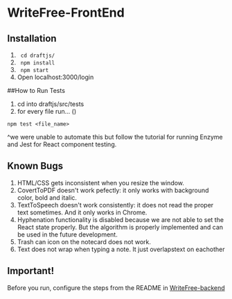 # WriteFree-FrontEnd
## Installation
1. ``` cd draftjs/```
2. ``` npm install```
3. ``` npm start```
4. Open localhost:3000/login

##How to Run Tests
1. cd into draftjs/src/tests
2. for every file run... ()
````
npm test <file_name>
````
^we were unable to automate this but follow the tutorial for running Enzyme and Jest for React component testing.

## Known Bugs
1. HTML/CSS gets inconsistent when you resize the window.
2. CovertToPDF doesn't work pefectly: it only works with background color, bold and italic.
3. TextToSpeech doesn't work consistently: it does not read the proper text sometimes. And it only works in Chrome.
4. Hyphenation functionality is disabled because we are not able to set the React state properly. But the algorithm is properly implemented and can be used in the future development.
5. Trash can icon on the notecard does not work.
6. Text does not wrap when typing a note. It just overlapstext  on eachother

## Important!
Before you run, configure the steps from the README in [WriteFree-backend](https://github.com/ChiragAswani/WriteFree-backend)
